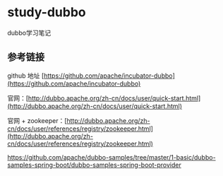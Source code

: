 # study-dubbo #
dubbo学习笔记

## 参考链接 ##
github 地址 [https://github.com/apache/incubator-dubbo](https://github.com/apache/incubator-dubbo)

官网：[http://dubbo.apache.org/zh-cn/docs/user/quick-start.html](http://dubbo.apache.org/zh-cn/docs/user/quick-start.html)

官网 + zookeeper：[http://dubbo.apache.org/zh-cn/docs/user/references/registry/zookeeper.html](http://dubbo.apache.org/zh-cn/docs/user/references/registry/zookeeper.html)

https://github.com/apache/dubbo-samples/tree/master/1-basic/dubbo-samples-spring-boot/dubbo-samples-spring-boot-provider


